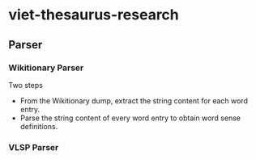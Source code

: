 # viet-thesaurus-research

## Parser

### Wikitionary Parser

Two steps
- From the Wikitionary dump, extract the string content for each word entry.
- Parse the string content of every word entry to obtain word sense definitions.

### VLSP Parser
